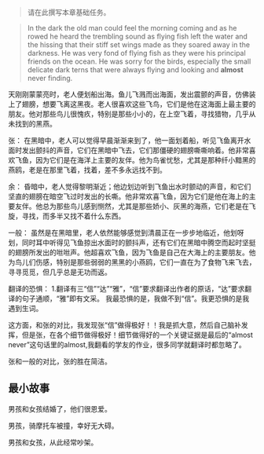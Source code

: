 >请在此撰写本章基础任务。

> In the dark the old man could feel the morning coming and as he rowed he heard the trembling sound as flying fish left the water and the hissing that their stiff set wings made as they soared away in the darkness. He was very fond of flying fish as they were his principal friends on the ocean. He was sorry for the birds, especially the small delicate dark terns that were always flying and looking and **almost** never finding.


天刚刚蒙蒙亮时，老人便划船出海。鱼儿飞溅而出海面，发出震颤的声音，仿佛装上了翅膀，想要飞离这黑夜。老人很喜欢这些飞鸟，它们是他在这海面上最主要的朋友。他对那些鸟儿很愧疚，特别是那些小小的，在上空飞着，寻找猎物，几乎从未找到的黑燕。

张：
在黑暗中，老人可以觉得早晨渐渐来到了，他一面划着船，听见飞鱼离开水面时发出颤抖的声音，它们在黑暗中飞去，它们那僵硬的翅膀嘶嘶响着。他非常喜欢飞鱼，因为它们是在海洋上主要的友伴。他为鸟雀忧愁，尤其是那种纤小黯黑的燕鸥，老是在那里飞着，找着，差不多永远找不到。

余：
昏暗中，老人觉得黎明渐近；他边划边听到飞鱼出水时颤动的声音，和它们坚直的翅膀在暗空飞过时发出的长嘶。他非常欢喜飞鱼，因为它们是他在海上的主要友伴。他总为那些鸟儿感到恻然，尤其是那些娇小、灰黑的海燕，它们老是在飞旋，寻找，而多半又找不着什么东西。

一般：
虽然是在黑暗里，老人依然能够感觉到清晨正在一步步地临近，他划呀划，同时耳中听得见飞鱼掠出水面时的颤抖声，还有它们在黑暗中腾空而起时坚挺的翅膀所发出的咝咝声。他超喜欢飞鱼，因为飞鱼是自己在大海上的主要朋友。他为鸟儿们伤感，特别是那些弱弱的黑黑的小燕鸥，它们一直在为了食物飞来飞去，寻寻觅觅，但几乎总是无功而返。

翻译的恐惧：
1.翻译有三“信”“达”“雅”，“信”要求翻译出作者的原话，“达”要求翻译的句子通顺，“雅”即有文采。
我最恐惧的是，我做不到“信”。我更恐惧的是我遇到生词。

这方面，和张的对比，我发现张“信”做得极好！！我是抓大意，然后自己脑补发挥，但是张，在各个细节做得极好！细节做得好的一个关键证据是最后的“almost never”这句话里的almost,我翻看的学友的作业，很多同学就翻译时都忽略了。

张和一般的对比，张的胜在简洁。

## 最小故事

男孩和女孩结婚了，他们很恩爱。

男孩，骑摩托车被撞，幸好无大碍。

男孩和女孩，从此经常吵架。

